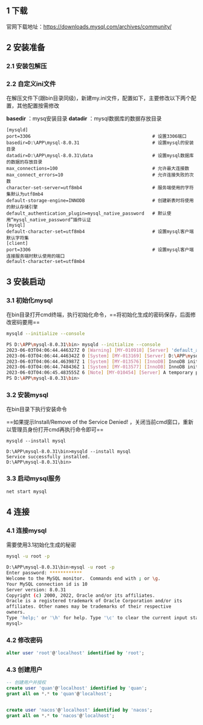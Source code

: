 

## 1 下载

官网下载地址：https://downloads.mysql.com/archives/community/

## 2 安装准备

###  2.1 安装包解压

### 2.2 自定义ini文件

在解压文件下(跟bin目录同级)，新建my.ini文件，配置如下，主要修改以下两个配置，其他配置按需修改

**basedir** ：mysq安装目录
**datadir** ：mysql数据库的数据存放目录

```shell
[mysqld]
port=3306                                             # 设置3306端口
basedir=D:\APP\mysql-8.0.31                           # 设置mysql的安装目录 
datadir=D:\APP\mysql-8.0.31\data                      # 设置mysql数据库的数据的存放目录 
max_connections=100                                   # 允许最大连接数
max_connect_errors=10                                 # 允许连接失败的次数
character-set-server=utf8mb4                          # 服务端使用的字符集默认为utf8mb4
default-storage-engine=INNODB                         # 创建新表时将使用的默认存储引擎
default_authentication_plugin=mysql_native_password   # 默认使用“mysql_native_password”插件认证
[mysql]
default-character-set=utf8mb4                         # 设置mysql客户端默认字符集
[client]
port=3306                                             # 设置mysql客户端连接服务端时默认使用的端口
default-character-set=utf8mb4
```

## 3 安装启动

### 3.1 初始化mysql

在bin目录打开cmd终端，执行初始化命令，==将初始化生成的密码保存，后面修改密码要用==

```sh
mysqld --initialize --console

PS D:\APP\mysql-8.0.31\bin> mysqld --initialize --console
2023-06-03T04:06:44.446327Z 0 [Warning] [MY-010918] [Server] 'default_authentication_plugin' is deprecated and will be removed in a future release. Please use authentication_policy instead.
2023-06-03T04:06:44.446342Z 0 [System] [MY-013169] [Server] D:\APP\mysql-8.0.31\bin\mysqld.exe (mysqld 8.0.31) initializing of server in progress as process 24252
2023-06-03T04:06:44.463987Z 1 [System] [MY-013576] [InnoDB] InnoDB initialization has started.
2023-06-03T04:06:44.748436Z 1 [System] [MY-013577] [InnoDB] InnoDB initialization has ended.
2023-06-03T04:06:45.483555Z 6 [Note] [MY-010454] [Server] A temporary password is generated for root@localhost: :X_CNi=K+5Vr
PS D:\APP\mysql-8.0.31\bin>
```

### 3.2 安装mysql

在bin目录下执行安装命令

==如果提示Install/Remove of the Service Denied! ，关闭当前cmd窗口，重新以管理员身份打开cmd再执行命令即可==

```shell
mysqld --install mysql

D:\APP\mysql-8.0.31\bin>mysqld --install mysql
Service successfully installed.
D:\APP\mysql-8.0.31\bin>
```

### 3.3 启动mysql服务

```sh
net start mysql
```

## 4 连接

### 4.1 连接mysql

需要使用3.1初始化生成的秘密

```sh
mysql -u root -p

D:\APP\mysql-8.0.31\bin>mysql -u root -p
Enter password: ************
Welcome to the MySQL monitor.  Commands end with ; or \g.
Your MySQL connection id is 10
Server version: 8.0.31
Copyright (c) 2000, 2022, Oracle and/or its affiliates.
Oracle is a registered trademark of Oracle Corporation and/or its
affiliates. Other names may be trademarks of their respective
owners.
Type 'help;' or '\h' for help. Type '\c' to clear the current input statement.
mysql>
```

### 4.2 修改密码

```sql
alter user 'root'@'localhost' identified by 'root';
```

### 4.3 创建用户

```sql
-- 创建用户并授权
create user 'quan'@'localhost' identified by 'quan';
grant all on *.* to 'quan'@'localhost';


create user 'nacos'@'localhost' identified by 'nacos';
grant all on *.* to 'nacos'@'localhost';
```